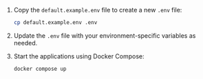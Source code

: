 1. Copy the `default.example.env` file to create a new `.env` file:

    ```sh
    cp default.example.env .env
    ```
2. Update the `.env` file with your environment-specific variables as needed.

3. Start the applications using Docker Compose:

    ```sh
    docker compose up
    ```